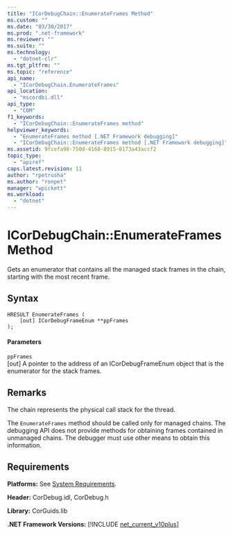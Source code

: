 ```yaml
---
title: "ICorDebugChain::EnumerateFrames Method"
ms.custom: ""
ms.date: "03/30/2017"
ms.prod: ".net-framework"
ms.reviewer: ""
ms.suite: ""
ms.technology: 
  - "dotnet-clr"
ms.tgt_pltfrm: ""
ms.topic: "reference"
api_name: 
  - "ICorDebugChain.EnumerateFrames"
api_location: 
  - "mscordbi.dll"
api_type: 
  - "COM"
f1_keywords: 
  - "ICorDebugChain::EnumerateFrames method"
helpviewer_keywords: 
  - "EnumerateFrames method [.NET Framework debugging]"
  - "ICorDebugChain::EnumerateFrames method [.NET Framework debugging]"
ms.assetid: 9fcefa98-750d-4168-8915-8173a43accf2
topic_type: 
  - "apiref"
caps.latest.revision: 11
author: "rpetrusha"
ms.author: "ronpet"
manager: "wpickett"
ms.workload: 
  - "dotnet"
---
```

# ICorDebugChain::EnumerateFrames Method
Gets an enumerator that contains all the managed stack frames in the chain, starting with the most recent frame.  
  
## Syntax  
  
```  
HRESULT EnumerateFrames (  
    [out] ICorDebugFrameEnum **ppFrames  
);  
```  
  
#### Parameters  
 `ppFrames`  
 [out] A pointer to the address of an ICorDebugFrameEnum object that is the enumerator for the stack frames.  
  
## Remarks  
 The chain represents the physical call stack for the thread.  
  
 The `EnumerateFrames` method should be called only for managed chains. The debugging API does not provide methods for obtaining frames contained in unmanaged chains. The debugger must use other means to obtain this information.  
  
## Requirements  
 **Platforms:** See [System Requirements](../../../../docs/framework/get-started/system-requirements.md).  
  
 **Header:** CorDebug.idl, CorDebug.h  
  
 **Library:** CorGuids.lib  
  
 **.NET Framework Versions:** [!INCLUDE [net_current_v10plus](../../../../includes/net-current-v10plus-md.md)]
